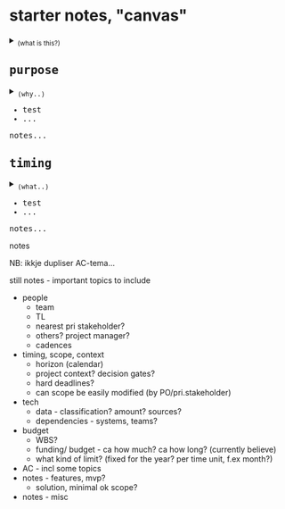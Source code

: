 <h1>starter notes, "canvas"</h1>

<details>
    <summary>        
        <sub>
            (what is this?)
        </sub>
    </summary>
        <div>
            <sub>
                intrapreneur canvas, capture expectations, build common understanding of "the big picture around the work"

                <p />
                at start of (our part of) a product lifecycle, or starting up a service etc.
            </sub>
        </div>
</details>

<div>
    <kbd align=left>
        <h2>purpose</h2>
        <details>            
            <summary>
                <sub>
                    (why..)
                </sub>                    
            </summary>  

* <sub>ca what is the aim of the effort?  what value/ impact/ outcome/ benefit is desired? </sub>
* <sub>ca what is the goal for team contribution?</sub>

</details>  

* test
* ...

<p>
    notes...
</p>
    </kbd>
</div>


<div align=right>
    <kbd align=left>
        <h2>timing</h2>
        <details>            
            <summary>
                <sub>
                    (what..)
                </sub>                    
            </summary>  

* <sub>ca what value/ impact/ outcome is desired? </sub>
* <sub>_ca_ what contribution from team is desired?</sub>

</details>  

* test
* ...

<p>
    notes...
</p>
    </kbd>
</div>





notes

NB: ikkje dupliser AC-tema...

still notes - important topics to include

* people
  * team
  * TL
  * nearest pri stakeholder?
  * others? project manager?
  * cadences
* timing, scope, context
  * horizon (calendar)
  * project context? decision gates?
  * hard deadlines?
  * can scope be easily modified (by PO/pri.stakeholder)
* tech
  * data - classification? amount? sources?
  * dependencies - systems, teams?
* budget
  * WBS?
  * funding/ budget - ca how much? ca how long? (currently believe)
  * what kind of limit? (fixed for the year? per time unit, f.ex month?)
* AC - incl some topics
* notes - features, mvp?
  * solution, minimal ok scope?
* notes - misc

